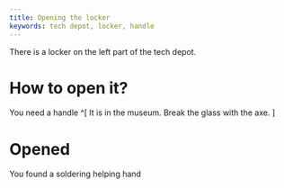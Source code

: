 ```yaml
---
title: Opening the locker
keywords: tech depot, locker, handle
---
```


There is a locker on the left part of the tech depot.

# How to open it?
You need a handle ^[ It is in the museum. Break the glass with the axe. ]

# Opened
You found a soldering helping hand
